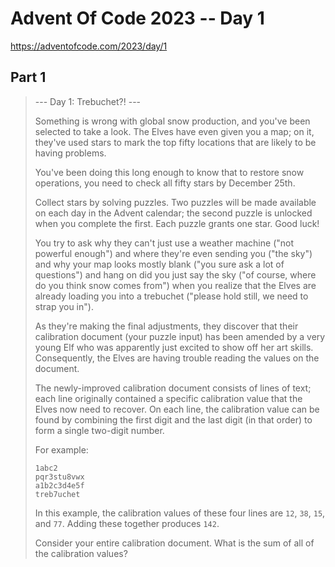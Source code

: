 # Advent Of Code 2023 -- Day 1

<https://adventofcode.com/2023/day/1>

## Part 1

> --- Day 1: Trebuchet?! ---
>
> Something is wrong with global snow production, and you've been selected to take a look. The Elves have even given you a map; on it, they've used stars to mark the top fifty locations that are likely to be having problems.
> 
> You've been doing this long enough to know that to restore snow operations, you need to check all fifty stars by December 25th.
> 
> Collect stars by solving puzzles. Two puzzles will be made available on each day in the Advent calendar; the second puzzle is unlocked when you complete the first. Each puzzle grants one star. Good luck!
> 
> You try to ask why they can't just use a weather machine ("not powerful enough") and where they're even sending you ("the sky") and why your map looks mostly blank ("you sure ask a lot of questions") and hang on did you just say the sky ("of course, where do you think snow comes from") when you realize that the Elves are already loading you into a trebuchet ("please hold still, we need to strap you in").
> 
> As they're making the final adjustments, they discover that their calibration document (your puzzle input) has been amended by a very young Elf who was apparently just excited to show off her art skills. Consequently, the Elves are having trouble reading the values on the document.
> 
> The newly-improved calibration document consists of lines of text; each line originally contained a specific calibration value that the Elves now need to recover. On each line, the calibration value can be found by combining the first digit and the last digit (in that order) to form a single two-digit number.
> 
> For example:
> 
> ```
> 1abc2
> pqr3stu8vwx
> a1b2c3d4e5f
> treb7uchet
> ```
> 
> In this example, the calibration values of these four lines are `12`, `38`, `15`, and `77`. Adding these together produces `142`.
> 
> Consider your entire calibration document. What is the sum of all of the calibration values?
